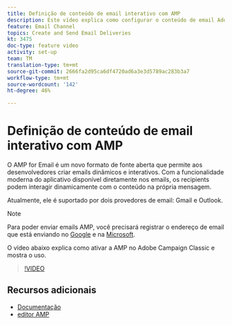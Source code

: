 ```yaml
---
title: Definição de conteúdo de email interativo com AMP
description: Este vídeo explica como configurar o conteúdo de email Adobe Campaign Classic(ACC) no formato AMP.
feature: Email Channel
topics: Create and Send Email Deliveries
kt: 3475
doc-type: feature video
activity: set-up
team: TM
translation-type: tm+mt
source-git-commit: 2666fa2d95ca6df4720ad6a3e3d5789ac283b3a7
workflow-type: tm+mt
source-wordcount: '142'
ht-degree: 46%

---
```



# Definição de conteúdo de email interativo com AMP

O AMP for Email é um novo formato de fonte aberta que permite aos desenvolvedores criar emails dinâmicos e interativos. Com a funcionalidade moderna do aplicativo disponível diretamente nos emails, os recipients podem interagir dinamicamente com o conteúdo na própria mensagem.

Atualmente, ele é suportado por dois provedores de email: Gmail e Outlook.

>[!NOTE]
>
>Para poder enviar emails AMP, você precisará registrar o endereço de email que está enviando no [Google](https://developers.google.com/gmail/ampemail/register) e na [Microsoft](https://docs.microsoft.com/en-us/outlook/amphtml/register-outlook).

O vídeo abaixo explica como ativar a AMP no Adobe Campaign Classic e mostra o uso.

>[!VIDEO](https://video.tv.adobe.com/v/29940?quality=12&learn=on)

## Recursos adicionais

* [Documentação](https://docs.adobe.com/content/help/pt-BR/campaign-classic/using/sending-messages/sending-emails/defining-the-email-content.html)
* [editor AMP](https://playground.amp.dev/)
